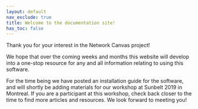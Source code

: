 ```yaml
---
layout: default
nav_exclude: true
title: Welcome to the documentation site!
has_toc: false
---
```


Thank you for your interest in the Network Canvas project! 

We hope that over the coming weeks and months this website will develop into a one-stop resource for any and all information relating to using this software.

For the time being we have posted an installation guide for the software, and will shortly be adding materials for our workshop at Sunbelt 2019 in Montreal. If you are a participant at this workshop, check back closer to the time to find more articles and resources. We look forward to meeting you!
